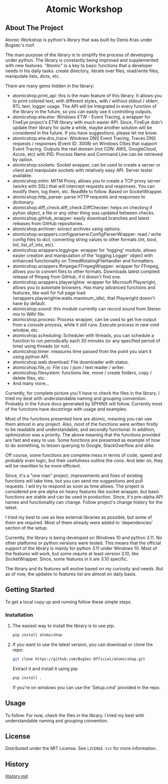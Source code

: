 <h1 align="center">Atomic Workshop</h1>



<!-- ABOUT THE PROJECT -->
## About The Project

Atomic Workshop is python's library that was built by Denis Kras under Bugsec's roof.

The main purpose of the library is to simplify the process of developing under python.
The library is constantly being improved and supplemented with new features.
"Atomic" is a key to basic functions that a developer needs in his daily tasks: create directory, iterate over files, read/write files, manipulate lists, dicts, etc.

There are many gems hidden in the library:
* atomicshop.print_api: this is the main feature of this library. It allows you to print colored text, with different styles, with / without stdout / stderr, RTL text, logger usage. The API will be integrated in every function of the library in the future, so you can easily use it controlling outputs.
* atomicshop.etw.etw: Windows ETW - Event Tracing, a wrapper for FireEye project's ETW library with much easier API. Since, FireEye didn't update their library for quite a while, maybe another solution will be considered in the future. If you have suggestions, please let me know.
* atomicshop.etw.dns_trace: Windows DNS Event Tracing, Traces DNS requests / responses (Event ID: 3008) on Windows OSes that support Event Tracing. Outputs the real domain (not CDN: AWS, GoogleCloud, Azure, etc) with PID. Process Name and Command Line can be retrieved by option.
* atomicshop.sockets: Socket wrapper, can be used to create a server or client and manipulate sockets with relatively easy API. Server tester available.
* atomicshop.mitm: MITM Proxy, allows you to create a TCP proxy server (works with SSL) that will intercept requests and responses. You can modify them, log them, etc. ReadMe to follow. Based on SocketWrapper.
* atomicshop.http_parser: parse HTTP requests and responses to dictionary.
* atomicshop.diff_check.diff_check.DiffChecker: helps on checking if pyhon object, a file or any other thing was updated between checks.
* atomicshop.gitHub_wrapper: easily download branches and latest releases from GitHub repositories.
* atomicshop.archiver: extract archives using options.
* atomicshop.wrappers.configparserw.ConfigParserWrapper: read / write config files to dict, converting string values to other formats (int, bool, list, list_of_ints, etc).
* atomicshop.wrappers.loggingw: wrapper for 'logging' module, allows easier creation and manipulation of the 'logging.Logger' object with enhanced functionality on TimedRotatingFileHandler and formatters. 
* atomicshop.wrappers.ffmpegw.FFmpegWrapper: wrapper for FFmpeg, allows you to convert files to other formats. Downloads latest compiled release of ffmpeg from GitHub, if it doesn't find one.
* atomicshop.wrappers.playwrightw: wrapper for Microsoft Playwright, allows you to automate browsers. Has many advanced functions and features, like wait for full page load (wrappers.playwrightw.waits.maximum_idle), that Playwright doesn't have by default.
* atomicshop.sound: this module currently can record sound from Stereo mix to WAV file.
* atomicshop.process: Process wrapper, can be used to get live output from a console process, while it still runs. Execute process in new cmd window, etc.
* atomicshop.scheduling: Scheduler with threads, you can schedule a function to run periodically each 30 minutes (or any specified period of time) using threads (or not).
* atomicshop.timer: measures time passed from the point you start it using python API.
* atomicshop.web.download: File downloader with status.
* atomicshop.file_io: File csv / json / text reader / writer.
* atomicshop.filesystem: functions like, move / create folders, copy / delete files, etc.
* And many more...

Currently, for complete picture you'll have to check the files in the library. I tried my best with understandable naming and grouping convention.
Probably in the future docs generated by SPHINX will follow. Currently most of the functions have docstrings with usage and examples.

Most of the functions presented here are atomic, meaning you can use them almost in any project.
Also, most of the functions were written firstly to be readable and understandable, and secondly functional. In addition, optimization was a priority.
The above meaning that the functions provided are fast and easy to use.
Some functions are presented as example of how to do something, to lessen querying to Google, StackOverflow and alike.

Off course, some functions are complete mess in terms of code, speed and probably even logic, but their usefulness outline the cons.
And later on, they will be rewritten to be more efficient.

Since, it's a "one man" project, improvements and fixes of existing functions will take time, but you can send me suggestions and pull requests. I will try to respond as soon as time allows.
The project is considered pre-pre alpha on heavy features like socket wrapper, but basic functions are stable and can be used in production.
Since, it's pre-alpha API names and functionality can change.
Follow project's change history for the latest. 

I tried my best to use as less external libraries as possible, but some of them are required.
Most of them already were added to 'dependencies' section of the setup. 

Currently, the library is being developed on Windows 10 and python 3.11. No other platforms or python versions were tested.
This means that the official support of the library is mainly for python 3.11 under Windows 10.
Most of the features will work, but some require at least version 3.10, like SocketWrapper. Since, some features in it are 3.10 specific.

The library and its features will evolve based on my curiosity and needs. But as of now, the updates to features list are almost on daily basis.


<!-- GETTING STARTED -->
## Getting Started

To get a local copy up and running follow these simple steps.

### Installation

1. The easiest way to install the library is to use pip:
   ```sh
   pip install atomicshop
   ```
   
2. If you want to use the latest version, you can download or clone the repo:
   ```sh
   git clone https://github.com/BugSec-Official/atomicshop.git
   ```
    Extract it and install it using pip:
    ```sh
   pip install .
   ```
   If you're on windows you can use the 'Setup.cmd' provided in the repo.



<!-- USAGE EXAMPLES -->
## Usage

To follow. For now, check the files in the library. I tried my best with understandable naming and grouping convention.



<!-- LICENSE -->
## License

Distributed under the MIT License. See `LICENSE.txt` for more information.



<!-- HISTORY -->
## History

[History.md](https://github.com/BugSec-Official/atomicshop/blob/main/History.md#history)